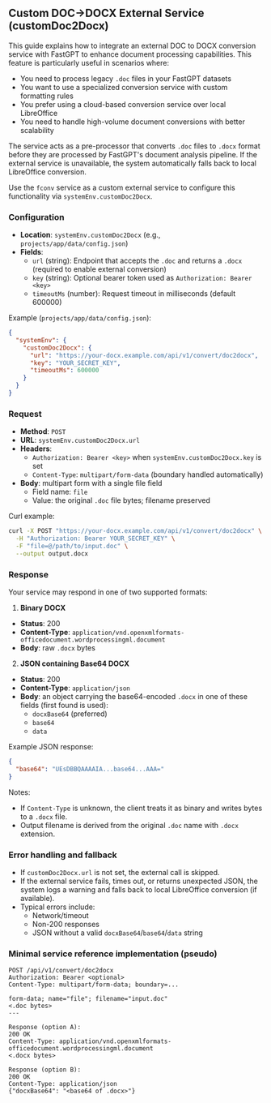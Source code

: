## Custom DOC->DOCX External Service (customDoc2Docx)

This guide explains how to integrate an external DOC to DOCX conversion service with FastGPT to enhance document processing capabilities. This feature is particularly useful in scenarios where:

- You need to process legacy `.doc` files in your FastGPT datasets
- You want to use a specialized conversion service with custom formatting rules
- You prefer using a cloud-based conversion service over local LibreOffice
- You need to handle high-volume document conversions with better scalability

The service acts as a pre-processor that converts `.doc` files to `.docx` format before they are processed by FastGPT's document analysis pipeline. If the external service is unavailable, the system automatically falls back to local LibreOffice conversion.

Use the `fconv` service as a custom external service to configure this functionality via `systemEnv.customDoc2Docx`.

### Configuration

- **Location**: `systemEnv.customDoc2Docx` (e.g., `projects/app/data/config.json`)
- **Fields**:
  - `url` (string): Endpoint that accepts the `.doc` and returns a `.docx` (required to enable external conversion)
  - `key` (string): Optional bearer token used as `Authorization: Bearer <key>`
  - `timeoutMs` (number): Request timeout in milliseconds (default 600000)

Example (`projects/app/data/config.json`):

```json
{
  "systemEnv": {
    "customDoc2Docx": {
      "url": "https://your-docx.example.com/api/v1/convert/doc2docx",
      "key": "YOUR_SECRET_KEY",
      "timeoutMs": 600000
    }
  }
}
```

### Request

- **Method**: `POST`
- **URL**: `systemEnv.customDoc2Docx.url`
- **Headers**:
  - `Authorization: Bearer <key>` when `systemEnv.customDoc2Docx.key` is set
  - `Content-Type`: `multipart/form-data` (boundary handled automatically)
- **Body**: multipart form with a single file field
  - Field name: `file`
  - Value: the original `.doc` file bytes; filename preserved

Curl example:

```bash
curl -X POST "https://your-docx.example.com/api/v1/convert/doc2docx" \
  -H "Authorization: Bearer YOUR_SECRET_KEY" \
  -F "file=@/path/to/input.doc" \
  --output output.docx
```

### Response

Your service may respond in one of two supported formats:

1) **Binary DOCX**
- **Status**: 200
- **Content-Type**: `application/vnd.openxmlformats-officedocument.wordprocessingml.document`
- **Body**: raw `.docx` bytes

2) **JSON containing Base64 DOCX**
- **Status**: 200
- **Content-Type**: `application/json`
- **Body**: an object carrying the base64-encoded `.docx` in one of these fields (first found is used):
  - `docxBase64` (preferred)
  - `base64`
  - `data`

Example JSON response:

```json
{
  "base64": "UEsDBBQAAAAIA...base64...AAA="
}
```

Notes:
- If `Content-Type` is unknown, the client treats it as binary and writes bytes to a `.docx` file.
- Output filename is derived from the original `.doc` name with `.docx` extension.

### Error handling and fallback

- If `customDoc2Docx.url` is not set, the external call is skipped.
- If the external service fails, times out, or returns unexpected JSON, the system logs a warning and falls back to local LibreOffice conversion (if available).
- Typical errors include:
  - Network/timeout
  - Non-200 responses
  - JSON without a valid `docxBase64`/`base64`/`data` string

### Minimal service reference implementation (pseudo)

```http
POST /api/v1/convert/doc2docx
Authorization: Bearer <optional>
Content-Type: multipart/form-data; boundary=...

form-data; name="file"; filename="input.doc"
<.doc bytes>
---

Response (option A):
200 OK
Content-Type: application/vnd.openxmlformats-officedocument.wordprocessingml.document
<.docx bytes>

Response (option B):
200 OK
Content-Type: application/json
{"docxBase64": "<base64 of .docx>"}
```
